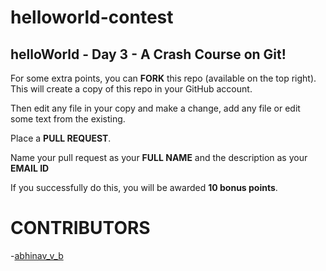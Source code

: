 # helloworld-contest

## helloWorld - Day 3 - A Crash Course on Git!

For some extra points, you can **FORK** this repo (available on the top right). This will create a copy of this repo in your GitHub account.

Then edit any file in your copy and make a change, add any file or edit some text from the existing.

Place a **PULL REQUEST**.

Name your pull request as your **FULL NAME** and the description as your **EMAIL ID**

If you successfully do this, you will be awarded **10 bonus points**.

# CONTRIBUTORS
-[abhinav_v_b](https://www.instagram.com/abhinav_velath/)
